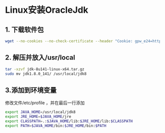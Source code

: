 # Linux安装OracleJdk


## 1. 下载软件包
```bash
wget --no-cookies --no-check-certificate --header "Cookie: gpw_e24=http%3A%2F%2Fwww.oracle.com%2F; oraclelicense=accept-securebackup-cookie" "http://download.oracle.com/otn-pub/java/jdk/8u141-b15/336fa29ff2bb4ef291e347e091f7f4a7/jdk-8u141-linux-x64.tar.gz"
```

## 2. 解压并放入/usr/local
```bash
tar -xzvf jdk-8u141-linux-x64.tar.gz
sudo mv jdk1.8.0_141/ /usr/local/jdk8
```

## 3.添加到环境变量
修改文件/etc/profile ，并在最后一行添加 
```bash
export JAVA_HOME=/usr/local/jdk8
export JRE_HOME=$JAVA_HOME/jre
export CLASSPATH=.:$JAVA_HOME/lib:$JRE_HOME/lib:$CLASSPATH
export PATH=$JAVA_HOME/bin:$JRE_HOME/bin:$PATH
```